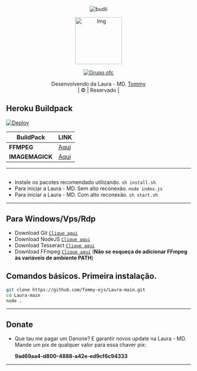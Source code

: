 <p align="center">

  <img src="http://readme-typing-svg.herokuapp.com?color=%230B80F7&center=true&vCenter=true&multiline=false&lines=Laura - MD;" alt="budii">

</p>
<div align="center">
  <p align="center">
<img src="https://telegra.ph/file/6985e0c94db20ca33334e.jpg" alt="Img" width="128" height="128"/>
</p>
  <p align="center">
<a href="https://chat.whatsapp.com/I9jEcNa9aR7GSFvfAkJpJJ"><img title="Grupo ofc" src="https://img.shields.io/badge/grupo-js/JulieMwol?color=blue&style=for-the-badge&logo=WhatsApp"></a>
</p>
</div>
<p align="center">
Desenvolvendo da Laura - MD. <a href="https://github.com/Tommy-ejs">Tommy</a> 
    <br>
       | © |
        Reservado |
    <br> 
</p>

## Heroku Buildpack
[![Deploy](https://www.herokucdn.com/deploy/button.svg)](https://heroku.com/deploy?template=https://github.com/Tommy-ejs/Laura-main)

| BuildPack | LINK |
|--------|--------|
| **FFMPEG** |[Aqui](https://github.com/jonathanong/heroku-buildpack-ffmpeg-latest) |
| **IMAGEMAGICK** | [Aqui](https://github.com/DuckyTeam/heroku-buildpack-imagemagick) |

---------
## 

* Instale os pacotes recomendado utilizando. `sh install.sh`
* Para iniciar a Laura - MD. Sem alto reconexão. `node index.js`
* Para iniciar a Laura - MD. Com alto reconexão. `sh start.sh`

---------

## Para Windows/Vps/Rdp

* Download Git [`Clique aqui`](https://git-scm.com/downloads)
* Download NodeJS [`Clique aqui`](https://nodejs.org/en/download)
* Download Tesseract [`Clique aqui`](https://tesseract-ocr.github.io/tessdoc/Downloads.html)
* Download FFmpeg [`Clique aqui`](https://ffmpeg.org/download.html) (**Não se esqueça de adicionar FFmpeg às variáveis de ambiente PATH**)

## Comandos básicos. Primeira instalação.

```bash
git clone https://github.com/Tommy-ejs/Laura-main.git
cd Laura-main
node .

```
---------

## Donate 

* Que tau me pagar um Danone? E garantir novos update na Laura - MD. Mande um pix de qualquer valor para essa chaver pix: 

  <b>
      9ad69aa4-d800-4888-a42e-ed9cf6c94333       
  </b>

---------